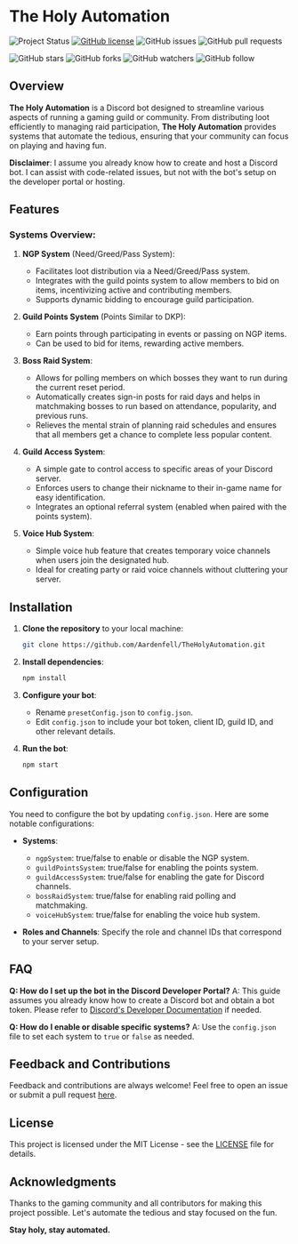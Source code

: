 # The Holy Automation

![Project Status](https://img.shields.io/badge/Status-Active-green) [![GitHub license](https://img.shields.io/badge/license-MIT-green)](LICENSE) ![GitHub issues](https://img.shields.io/github/issues/Aardenfell/TheHolyAutomation) ![GitHub pull requests](https://img.shields.io/github/issues-pr/Aardenfell/TheHolyAutomation)

![GitHub stars](https://img.shields.io/github/stars/Aardenfell/TheHolyAutomation?style=social) ![GitHub forks](https://img.shields.io/github/forks/Aardenfell/TheHolyAutomation?style=social) ![GitHub watchers](https://img.shields.io/github/watchers/Aardenfell/TheHolyAutomation?style=social) ![GitHub follow](https://img.shields.io/github/followers/Aardenfell?label=Follow&style=social)

## Overview

**The Holy Automation** is a Discord bot designed to streamline various aspects of running a gaming guild or community. From distributing loot efficiently to managing raid participation, **The Holy Automation** provides systems that automate the tedious, ensuring that your community can focus on playing and having fun.

**Disclaimer**: I assume you already know how to create and host a Discord bot. I can assist with code-related issues, but not with the bot's setup on the developer portal or hosting.

## Features

### Systems Overview:

1. **NGP System** (Need/Greed/Pass System):
   - Facilitates loot distribution via a Need/Greed/Pass system.
   - Integrates with the guild points system to allow members to bid on items, incentivizing active and contributing members.
   - Supports dynamic bidding to encourage guild participation.

2. **Guild Points System** (Points Similar to DKP):
   - Earn points through participating in events or passing on NGP items.
   - Can be used to bid for items, rewarding active members.

3. **Boss Raid System**:
   - Allows for polling members on which bosses they want to run during the current reset period.
   - Automatically creates sign-in posts for raid days and helps in matchmaking bosses to run based on attendance, popularity, and previous runs.
   - Relieves the mental strain of planning raid schedules and ensures that all members get a chance to complete less popular content.

4. **Guild Access System**:
   - A simple gate to control access to specific areas of your Discord server.
   - Enforces users to change their nickname to their in-game name for easy identification.
   - Integrates an optional referral system (enabled when paired with the points system).

5. **Voice Hub System**:
   - Simple voice hub feature that creates temporary voice channels when users join the designated hub.
   - Ideal for creating party or raid voice channels without cluttering your server.

## Installation

1. **Clone the repository** to your local machine:
   ```sh
   git clone https://github.com/Aardenfell/TheHolyAutomation.git
   ```

2. **Install dependencies**:
   ```sh
   npm install
   ```

3. **Configure your bot**:
   - Rename `presetConfig.json` to `config.json`.
   - Edit `config.json` to include your bot token, client ID, guild ID, and other relevant details.

4. **Run the bot**:
   ```sh
   npm start
   ```

## Configuration

You need to configure the bot by updating `config.json`. Here are some notable configurations:

- **Systems**:
  - `ngpSystem`: true/false to enable or disable the NGP system.
  - `guildPointsSystem`: true/false for enabling the points system.
  - `guildAccessSystem`: true/false for enabling the gate for Discord channels.
  - `bossRaidSystem`: true/false for enabling raid polling and matchmaking.
  - `voiceHubSystem`: true/false for enabling the voice hub system.

- **Roles and Channels**: Specify the role and channel IDs that correspond to your server setup.

## FAQ

**Q: How do I set up the bot in the Discord Developer Portal?**
A: This guide assumes you already know how to create a Discord bot and obtain a bot token. Please refer to [Discord's Developer Documentation](https://discord.com/developers/docs/intro) if needed.

**Q: How do I enable or disable specific systems?**
A: Use the `config.json` file to set each system to `true` or `false` as needed.

## Feedback and Contributions

Feedback and contributions are always welcome! Feel free to open an issue or submit a pull request [here](https://github.com/Aardenfell/TheHolyAutomation/issues).

## License

This project is licensed under the MIT License - see the [LICENSE](LICENSE) file for details.

## Acknowledgments

Thanks to the gaming community and all contributors for making this project possible. Let's automate the tedious and stay focused on the fun.

**Stay holy, stay automated.**

